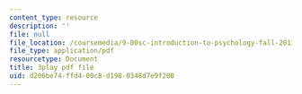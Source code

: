```yaml
---
content_type: resource
description: ''
file: null
file_location: /coursemedia/9-00sc-introduction-to-psychology-fall-2011/d206be74ffd400c8d1980348d7e9f200_Vko17una2Zw.pdf
file_type: application/pdf
resourcetype: Document
title: 3play pdf file
uid: d206be74-ffd4-00c8-d198-0348d7e9f200
---
```

